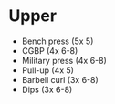 # Upper
* Bench press (5x 5)
* CGBP (4x 6-8)
* Military press (4x 6-8)
* Pull-up (4x 5)
* Barbell curl (3x 6-8)
* Dips (3x 6-8)

